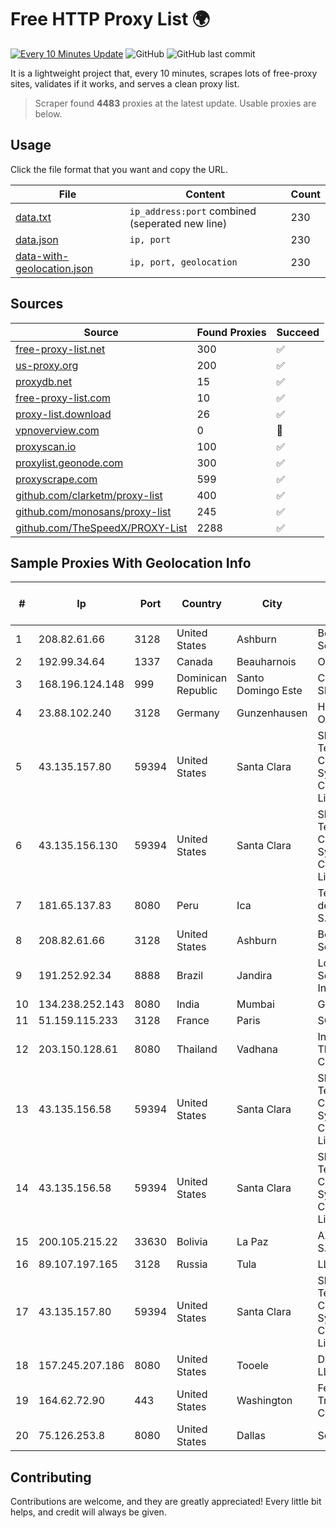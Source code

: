 
# Free HTTP Proxy List 🌍

[![Every 10 Minutes Update](https://github.com/mertguvencli/http-proxy-list/actions/workflows/main.yml/badge.svg?branch=main)](https://github.com/mertguvencli/http-proxy-list/actions/workflows/main.yml)
![GitHub](https://img.shields.io/github/license/mertguvencli/http-proxy-list)
![GitHub last commit](https://img.shields.io/github/last-commit/mertguvencli/http-proxy-list)

It is a lightweight project that, every 10 minutes, scrapes lots of free-proxy sites, validates if it works, and serves a clean proxy list.


> Scraper found **4483** proxies at the latest update. Usable proxies are below.

## Usage

Click the file format that you want and copy the URL.


|File|Content|Count|
|----|-------|-----|
|[data.txt](https://raw.githubusercontent.com/mertguvencli/http-proxy-list/main/proxy-list/data.txt)|`ip_address:port` combined (seperated new line)|230|
|[data.json](https://raw.githubusercontent.com/mertguvencli/http-proxy-list/main/proxy-list/data.json)|`ip, port`|230|
|[data-with-geolocation.json](https://raw.githubusercontent.com/mertguvencli/http-proxy-list/main/proxy-list/data-with-geolocation.json)|`ip, port, geolocation`|230|

## Sources

|Source|Found Proxies|Succeed|
|------|-------------|-------|
|[free-proxy-list.net](https://free-proxy-list.net)|300|✅|
|[us-proxy.org](https://www.us-proxy.org)|200|✅|
|[proxydb.net](http://proxydb.net)|15|✅|
|[free-proxy-list.com](https://free-proxy-list.com/?page=&port=&type%5B%5D=http&type%5B%5D=https&up_time=0&search=Search)|10|✅|
|[proxy-list.download](https://www.proxy-list.download/HTTP)|26|✅|
|[vpnoverview.com](https://vpnoverview.com/privacy/anonymous-browsing/free-proxy-servers)|0|🚫|
|[proxyscan.io](https://www.proxyscan.io)|100|✅|
|[proxylist.geonode.com](https://proxylist.geonode.com/api/proxy-list?limit=300&page=1&sort_by=lastChecked&sort_type=desc&protocols=http,https)|300|✅|
|[proxyscrape.com](https://api.proxyscrape.com/v2/?request=displayproxies&protocol=http&timeout=10000&country=all&ssl=all&anonymity=all)|599|✅|
|[github.com/clarketm/proxy-list](https://raw.githubusercontent.com/clarketm/proxy-list/master/proxy-list-raw.txt)|400|✅|
|[github.com/monosans/proxy-list](https://raw.githubusercontent.com/monosans/proxy-list/main/proxies/http.txt)|245|✅|
|[github.com/TheSpeedX/PROXY-List](https://raw.githubusercontent.com/TheSpeedX/PROXY-List/master/http.txt)|2288|✅|


## Sample Proxies With Geolocation Info

|#|Ip|Port|Country|City|Internet Service Provider|
|-|--|----|-------|----|-------------------------|
|1|208.82.61.66|3128|United States|Ashburn|Bernardi Sounds|
|2|192.99.34.64|1337|Canada|Beauharnois|OVH SAS|
|3|168.196.124.148|999|Dominican Republic|Santo Domingo Este|COMCAST-SRL|
|4|23.88.102.240|3128|Germany|Gunzenhausen|Hetzner Online GmbH|
|5|43.135.157.80|59394|United States|Santa Clara|Shenzhen Tencent Computer Systems Company Limited|
|6|43.135.156.130|59394|United States|Santa Clara|Shenzhen Tencent Computer Systems Company Limited|
|7|181.65.137.83|8080|Peru|Ica|Telefonica del Peru S.A.A.|
|8|208.82.61.66|3128|United States|Ashburn|Bernardi Sounds|
|9|191.252.92.34|8888|Brazil|Jandira|Locaweb Serviços de Internet S/A|
|10|134.238.252.143|8080|India|Mumbai|Google LLC|
|11|51.159.115.233|3128|France|Paris|SCALEWAY|
|12|203.150.128.61|8080|Thailand|Vadhana|Internet Thailand Company Ltd|
|13|43.135.156.58|59394|United States|Santa Clara|Shenzhen Tencent Computer Systems Company Limited|
|14|43.135.156.58|59394|United States|Santa Clara|Shenzhen Tencent Computer Systems Company Limited|
|15|200.105.215.22|33630|Bolivia|La Paz|AXS Bolivia S. A.|
|16|89.107.197.165|3128|Russia|Tula|LLC TK Altair|
|17|43.135.157.80|59394|United States|Santa Clara|Shenzhen Tencent Computer Systems Company Limited|
|18|157.245.207.186|8080|United States|Tooele|DigitalOcean, LLC|
|19|164.62.72.90|443|United States|Washington|Federal Trade Commission|
|20|75.126.253.8|8080|United States|Dallas|SoftLayer|



## Contributing

Contributions are welcome, and they are greatly appreciated! Every
little bit helps, and credit will always be given.

